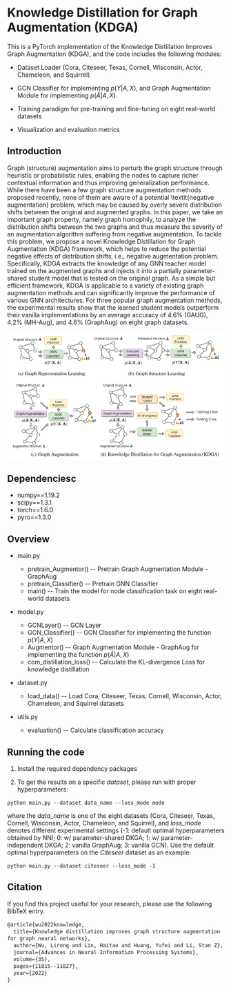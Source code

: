 # Knowledge Distillation for Graph Augmentation (KDGA)

This is a PyTorch implementation of the Knowledge Distillation Improves Graph Augmentation (KDGA), and the code includes the following modules:

* Dataset Loader (Cora, Citeseer, Texas, Cornell, Wisconsin, Actor, Chameleon, and Squirrel)

* GCN Classifier for implementing $p(Y|A,X)$, and Graph Augmentation Module for implementing $p(\widehat{A}|A,X)$

* Training paradigm for pre-training and fine-tuning on eight real-world datasets

* Visualization and evaluation metrics 

  

## Introduction

Graph (structure) augmentation aims to perturb the graph structure through heuristic or probabilistic rules, enabling the nodes to capture richer contextual information and thus improving generalization performance. While there have been a few graph structure augmentation methods proposed recently, none of them are aware of a potential \textit{negative augmentation} problem, which may be caused by overly severe distribution shifts between the original and augmented graphs. In this paper, we take an important graph property, namely graph homophily, to analyze the distribution shifts between the two graphs and thus measure the severity of an augmentation algorithm suffering from negative augmentation. To tackle this problem, we propose a novel Knowledge Distillation for Graph Augmentation (KDGA) framework, which helps to reduce the potential negative effects of distribution shifts, i.e., negative augmentation problem. Specifically, KDGA extracts the knowledge of any GNN teacher model trained on the augmented graphs and injects it into a partially parameter-shared student model that is tested on the original graph. As a simple but efficient framework, KDGA is applicable to a variety of existing graph augmentation methods and can significantly improve the performance of various GNN architectures. For three popular graph augmentation methods, the experimental results show that the learned student models outperform their vanilla implementations by an average accuracy of 4.6% (GAUG), 4.2% (MH-Aug), and 4.6% (GraphAug) on eight graph datasets.



<p align="center">
  <img src='./figure/framework.PNG' width="800">
</p>




## Dependenciesc

* numpy==1.19.2
* scipy==1.3.1
* torch==1.6.0
* pyro==1.3.0



## Overview

* main.py  
  * pretrain_Augmentor() -- Pretrain Graph Augmentation Module - GraphAug
  * pretrain_Classifier() -- Pretrain GNN Classifier
  * main() -- Train the model for node classification task on eight real-world datasets
* model.py  
  
  * GCNLayer() -- GCN Layer
  * GCN_Classifier() -- GCN Classifier for implementing the function $p(Y|A,X)$
  * Augmentor() -- Graph Augmentation Module - GraphAug for implementing the function $p(\widehat{A}|A,X)$
  * com_distillation_loss() -- Calculate the KL-divergence Loss for knowledge distillation
* dataset.py  

  * load_data() -- Load Cora, Citeseer, Texas, Cornell, Wisconsin, Actor, Chameleon, and Squirrel datasets
* utils.py  
  * evaluation() -- Calculate classification accuracy




## Running the code

1. Install the required dependency packages

3. To get the results on a specific *dataset*, please run with proper hyperparameters:

  ```
python main.py --dataset data_name --loss_mode mode
  ```

where the *data_name* is one of the eight datasets (Cora, Citeseer, Texas, Cornell, Wisconsin, Actor, Chameleon, and Squirrel), and *loss_mode* denotes different experimental settings (-1: default optimal hyperparameters obtained by NNI; 0: w/ parameter-shared DKGA; 1: w/ parameter-independent DKGA; 2: vanilla GraphAug; 3: vanilla GCN). Use the default optimal hyperparameters on the *Citeseer* dataset as an example: 

```
python main.py --dataset citeseer --loss_mode -1
```




## Citation

If you find this project useful for your research, please use the following BibTeX entry.

```
@article{wu2022knowledge,
  title={Knowledge distillation improves graph structure augmentation for graph neural networks},
  author={Wu, Lirong and Lin, Haitao and Huang, Yufei and Li, Stan Z},
  journal={Advances in Neural Information Processing Systems},
  volume={35},
  pages={11815--11827},
  year={2022}
}
```
